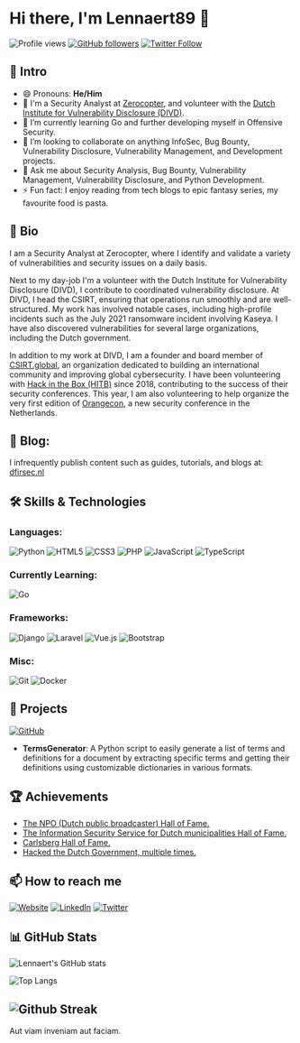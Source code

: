 # Hi there, I'm Lennaert89 👋
![Profile views](https://komarev.com/ghpvc/?username=Lennaert89&color=blue)
[![GitHub followers](https://img.shields.io/github/followers/Lennaert89?label=Follow&style=social)](https://github.com/Lennaert89/?tab=follow)
[![Twitter Follow](https://img.shields.io/twitter/follow/Lennaert89?style=social)](https://twitter.com/Lennaert89)

## 📘 Intro
- 😄 Pronouns: **He/Him**
- 🔭 I'm a Security Analyst at [Zerocopter](https://zerocopter.com), and volunteer with the [Dutch Institute for Vulnerability Disclosure (DIVD)](https://www.divd.nl).
- 🌱 I’m currently learning Go and further developing myself in Offensive Security.
- 👯 I’m looking to collaborate on anything InfoSec, Bug Bounty, Vulnerability Disclosure, Vulnerability Management, and Development projects.
- 💬 Ask me about Security Analysis, Bug Bounty, Vulnerability Management, Vulnerability Disclosure, and Python Development.
- ⚡ Fun fact: I enjoy reading from tech blogs to epic fantasy series, my favourite food is pasta.
  
## 📜 Bio
I am a Security Analyst at Zerocopter, where I identify and validate a variety of vulnerabilities and security issues on a daily basis. 

Next to my day-job I'm a volunteer with the Dutch Institute for Vulnerability Disclosure (DIVD), I contribute to coordinated vulnerability disclosure. At DIVD, I head the CSIRT, ensuring that operations run smoothly and are well-structured. My work has involved notable cases, including high-profile incidents such as the July 2021 ransomware incident involving Kaseya. I have also discovered vulnerabilities for several large organizations, including the Dutch government.

In addition to my work at DIVD, I am a founder and board member of [CSIRT.global](https://www.csirt.global), an organization dedicated to building an international community and improving global cybersecurity. I have been volunteering with [Hack in the Box (HITB)](https://conference.hitb.org/) since 2018, contributing to the success of their security conferences. This year, I am also volunteering to help organize the very first edition of [Orangecon](www.orangecon.nl), a new security conference in the Netherlands.

## 📝 Blog: 
I infrequently publish content such as guides, tutorials, and blogs at: [dfirsec.nl](https://dfirsec.nl)

## 🛠️ Skills & Technologies
### Languages:
![Python](https://img.shields.io/badge/Python-3776AB?style=for-the-badge&logo=python&logoColor=white)
![HTML5](https://img.shields.io/badge/HTML5-E34F26?style=for-the-badge&logo=html5&logoColor=white)
![CSS3](https://img.shields.io/badge/CSS3-1572B6?style=for-the-badge&logo=css3&logoColor=white)
![PHP](https://img.shields.io/badge/PHP-777BB4?style=for-the-badge&logo=php&logoColor=white)
![JavaScript](https://img.shields.io/badge/JavaScript-F7DF1E?style=for-the-badge&logo=javascript&logoColor=black)
![TypeScript](https://img.shields.io/badge/TypeScript-007ACC?style=for-the-badge&logo=typescript&logoColor=white)

### Currently Learning:
![Go](https://img.shields.io/badge/Go-00ADD8?style=for-the-badge&logo=go&logoColor=white)

### Frameworks:
![Django](https://img.shields.io/badge/Django-092E20?style=for-the-badge&logo=django&logoColor=white)
![Laravel](https://img.shields.io/badge/Laravel-FF2D20?style=for-the-badge&logo=laravel&logoColor=white)
![Vue.js](https://img.shields.io/badge/Vue.js-4FC08D?style=for-the-badge&logo=vue.js&logoColor=white)
![Bootstrap](https://img.shields.io/badge/Bootstrap-563D7C?style=for-the-badge&logo=bootstrap&logoColor=white)

### Misc:
![Git](https://img.shields.io/badge/Git-F05032?style=for-the-badge&logo=git&logoColor=white)
![Docker](https://img.shields.io/badge/Docker-2496ED?style=for-the-badge&logo=docker&logoColor=white)

## 🚀 Projects

[![GitHub](https://img.shields.io/badge/GitHub-TermsGenerator-1D1D1D?style=for-the-badge&logo=github&logoColor=white&labelColor=black)](https://github.com/Lennaert89/TermsGenerator)
- **TermsGenerator**: A Python script to easily generate a list of terms and definitions for a document by extracting specific terms and getting their definitions using customizable dictionaries in various formats.

## 🏆 Achievements
- [The NPO (Dutch public broadcaster) Hall of Fame.](https://npo.nl/overnpo/privacy-en-security/responsible-disclosure)
- [The Information Security Service for Dutch municipalities Hall of Fame.](https://www.informatiebeveiligingsdienst.nl/responsible-disclosure/2022-coordinated-vulnerability-disclosure-hall-of-fame/)
- [Carlsberg Hall of Fame.](https://compliance.carlsberggroup.com/externals/el-gr/disclosure-policy?id=04424ef0-eb48-4e19-be42-3ffb3ace6fd1#hall-of-fame)
- [Hacked the Dutch Government, multiple times.](https://twitter.com/lennaert89/status/1404012558986719232)

## 📫 How to reach me

[![Website](https://img.shields.io/badge/Website-dfirsec.nl-1D1D1D?style=for-the-badge&logo=globe&logoColor=white&labelColor=black)](https://dfirsec.nl)
[![LinkedIn](https://img.shields.io/badge/LinkedIn-lennaertoudshoorn-1D1D1D?style=for-the-badge&logo=linkedin&logoColor=white&labelColor=0077B5)](https://www.linkedin.com/in/lennaertoudshoorn)
[![Twitter](https://img.shields.io/badge/Lennaert89-000000?style=for-the-badge&logo=X&logoColor=white)](https://twitter.com/Lennaert89)

## 📊 GitHub Stats

![Lennaert's GitHub stats](https://github-readme-stats.vercel.app/api?username=Lennaert89&show_icons=true&theme=dark)

![Top Langs](https://github-readme-stats.vercel.app/api/top-langs/?username=Lennaert89&layout=compact&theme=dark)

![Github Streak](https://github-readme-streak-stats.herokuapp.com/?user=Lennaert89&theme=dark&ring=FFB19A&hide_border=true&currStreakNum=F6A085&fire=F6A085&currStreakLabel=F6A085)
---
Aut viam inveniam aut faciam.

